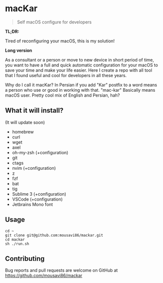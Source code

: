 # macKar

> Self macOS configure for developers

**TL;DR:** 

Tired of reconfiguring your macOS, this is my solution!

**Long version**

As a consultant or a person or move to new device in short period of time, you want to have a full and quick automatic configuration for your macOS to save your time and make your life easier. Here I create a repo with all tool that I found useful and cool for developers in all these years.

Why do I call it macKar? In Persian if you add "Kar" postfix to a word means a person who use or good in working with that. "mac-kar" Basically means macOS user. Pretty cool mix of English and Persian, hah?

## What it will install?

(It will update soon)

- homebrew
- curl
- wget
- axel
- oh-my-zsh (+configuration)
- git
- ctags
- nvim (+configuration)
- z
- fzf
- bat
- tig
- Sublime 3 (+configuration)
- VSCode (+configuration)
- Jetbrains Mono font

## Usage

```
cd ~
git clone git@github.com:mousavi86/mackar.git
cd mackar
sh ./run.sh
```

## Contributing

Bug reports and pull requests are welcome on GitHub at https://github.com/mousavi86/mackar
